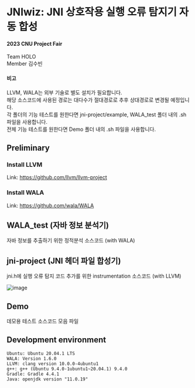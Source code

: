 # JNIwiz: JNI 상호작용 실행 오류 탐지기 자동 합성
#### 2023 CNU Project Fair
Team HOLO  
Member 김수빈

#### 비고  
LLVM, WALA는 외부 기술로 별도 설치가 필요합니다.  
해당 소스코드에 사용된 경로는 대다수가 절대경로로 추후 상대경로로 변경될 예정입니다.    
각 폴더의 기능 테스트를 원한다면 jni-project/example, WALA_test 폴더 내의 .sh 파일을 사용합니다.  
전체 기능 테스트를 원한다면 Demo 폴더 내의 .sh 파일을 사용합니다.  

## Preliminary
### Install LLVM
Link: https://github.com/llvm/llvm-project

### Install WALA
Link: https://github.com/wala/WALA

## WALA_test (자바 정보 분석기)
자바 정보를 추출하기 위한 정적분석 소스코드 (with WALA)

## jni-project (JNI 헤더 파일 합성기)
jni.h에 실행 오류 탐지 코드 추가를 위한 instrumentation 소스코드 (with LLVM)

![image](https://github.com/green-study/JNIwiz/assets/70996958/1a4d36cd-c8d6-474b-8eae-1263ed63289b)

## Demo
데모용 테스트 소스코드 모음 파일

## Development environment
```
Ubuntu: Ubuntu 20.04.1 LTS
WALA: Version 1.6.0
LLVM: clang version 10.0.0-4ubuntu1
g++: g++ (Ubuntu 9.4.0-1ubuntu1~20.04.1) 9.4.0
Gradle: Gradle 4.4.1
Java: openjdk version "11.0.19"
```
